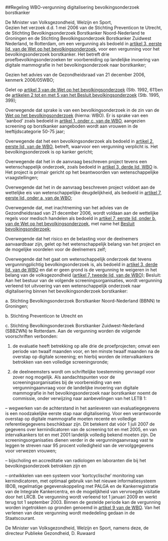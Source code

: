 <meta http-equiv='Content-Type' content='text/html; charset=utf-8' />

##Regeling WBO-vergunning digitalisering bevolkingsonderzoek borstkanker

De Minister van Volksgezondheid, Welzijn en Sport,  
Gezien het verzoek d.d. 1 mei 2006 van de Stichting Preventicon te Utrecht, de Stichting Bevolkingsonderzoek Borstkanker Noord-Nederland te Groningen en de Stichting Bevolkingsonderzoek Borstkanker Zuidwest Nederland, te Rotterdam, om een vergunning als bedoeld in [artikel 3, eerste lid, van de Wet op het bevolkingsonderzoek](../../../../../../../wet/wet/op/het/bevolkingsonderzoek/BWBR0005699/README.md), voor een vergunning voor het bevolkingsonderzoek borstkanker. Het betreft drie proefbevolkingsonderzoeken ter voorbereiding op landelijke invoering van digitale mammografie in het bevolkingsonderzoek naar borstkanker;

Gezien het advies van de Gezondheidsraad van 21 december 2006, kenmerk 2006/05WBO;

Gelet op [artikel 3 van de Wet op het bevolkingsonderzoek](../../../../../../../wet/wet/op/het/bevolkingsonderzoek/BWBR0005699/README.md) (Stb. 1992, 611)en de [artikelen 2 tot en met 5 van het Besluit bevolkingsonderzoek](../../../../../../../AMvB/besluit/bevolkingsonderzoek/BWBR0007499/README.md) (Stb. 1995, 399);

Overwegende dat sprake is van een bevolkingsonderzoek in de zin van de [Wet op het bevolkingsonderzoek](../../../../../../../wet/wet/op/het/bevolkingsonderzoek/BWBR0005699/README.md) (hierna: WBO). Er is sprake van een ‘aanbod’ zoals bedoeld in [artikel 1, onder c, van de WBO](../../../../../../../wet/wet/op/het/bevolkingsonderzoek/BWBR0005699/README.md), aangezien screening op borstkanker aangeboden wordt aan vrouwen in de leeftijdscategorie 50-75 jaar;

Overwegende dat het een bevolkingsonderzoek als bedoeld in [artikel 2, eerste lid, van de WBO](../../../../../../../wet/wet/op/het/bevolkingsonderzoek/BWBR0005699/README.md), betreft, waarvoor een vergunning verplicht is. Het bevolkingsonderzoek is op kanker gericht;

Overwegende dat het in de aanvraag beschreven project tevens een wetenschappelijk onderzoek, zoals bedoeld in [artikel 3, derde lid, WBO](../../../../../../../wet/wet/op/het/bevolkingsonderzoek/BWBR0005699/README.md) is. Het project is primair gericht op het beantwoorden van wetenschappelijke vraagstellingen;

Overwegende dat het in de aanvraag beschreven project voldoet aan de wettelijke eis van wetenschappelijke deugdelijkheid, als bedoeld in [artikel 7, eerste lid, onder a, van de WBO](../../../../../../../wet/wet/op/het/bevolkingsonderzoek/BWBR0005699/README.md);

Overwegende dat, met inachtneming van het advies van de Gezondheidsraad van 21 december 2006, wordt voldaan aan de wettelijke regels voor medisch handelen als bedoeld in [artikel 7, eerste lid, onder b, van de Wet op het bevolkingsonderzoek](../../../../../../../wet/wet/op/het/bevolkingsonderzoek/BWBR0005699/README.md), met name het [Besluit bevolkingsonderzoek](../../../../../../../AMvB/besluit/bevolkingsonderzoek/BWBR0007499/README.md);

Overwegende dat het risico en de belasting voor de deelnemers aanvaardbaar zijn, gelet op het wetenschappelijk belang van het project en de mogelijke voordelen voor de deelnemers zelf;

Overwegende dat het gaat om wetenschappelijk onderzoek dat tevens vergunningplichtig bevolkingsonderzoek is, als bedoeld in [artikel 3, derde lid, van de WBO](../../../../../../../wet/wet/op/het/bevolkingsonderzoek/BWBR0005699/README.md) en dat er geen grond is de vergunning te weigeren in het belang van de volksgezondheid ([artikel 7, tweede lid, van de WBO](../../../../../../../wet/wet/op/het/bevolkingsonderzoek/BWBR0005699/README.md));
Besluit:     Aan het bestuur van de volgende screeningsorganisaties, wordt vergunning verleend tot uitvoering van een wetenschappelijk onderzoek naar digitalisering binnen het bevolkingsonderzoek borstkanker: 

a. Stichting Bevolkingsonderzoek Borstkanker Noord-Nederland (BBNN) te Groningen;  

b. Stichting Preventicon te Utrecht en  

c. Stichting Bevolkingsonderzoek Borstkanker Zuidwest-Nederland (SBBZWN) te Rotterdam.   Aan de vergunning worden de volgende voorschriften verbonden: 

1. de evaluatie heeft betrekking op alle drie de proefprojecten; omvat een periode van twaalf maanden voor, en ten minste twaalf maanden na de overstap op digitale screening; en hierbij worden de intervalkankers betrokken van een volledige screeningsronde;  

2. de deelneemsters wordt om schriftelijke toestemming gevraagd voor zover nog mogelijk.   Als aandachtspunten voor de screeningsorganisaties bij de voorbereiding van een vergunningaanvraag voor de landelijke invoering van digitale mammografie in het bevolkingsonderzoek naar borstkanker noemt de commissie, onder verwijzing naar aanbevelingen van het LETB 1: 

– wegwerken van de achterstand in het aanleveren van evaluatiegegevens is een noodzakelijke eerste stap naar digitalisering. Voor een verantwoorde overstap op digitale mammografie moeten recente en volledige referentiegegevens beschikbaar zijn. Dit betekent dat vóór 1 juli 2007 de gegevens over kernindicatoren van de screening tot en met 2005, en van intervalkankers tot en met 2001 landelijk volledig bekend moeten zijn. De screeningsorganisaties dienen verder in de vergunningaanvraag vast te leggen te streven naar 95 procent volledigheid van de vervolggegevens voor verwezen vrouwen;  

– bijscholing en accreditatie van radiologen en laboranten die bij het bevolkingsonderzoek betrokken zijn en  

– ontwikkelen van een systeem voor ‘kortcyclische’ monitoring van kernindicatoren, met optimaal gebruik van het nieuwe informatiesysteem IBOB, regelmatige gegevenskoppeling met PALGA en de Kankerregistratie van de Integrale Kankercentra, en de mogelijkheid van vervroegde visitatie door het LRCB.   De vergunning wordt verleend tot 1 januari 2009 en werkt terug tot 1 september 2003. Binnen de gestelde periode kan de vergunning worden ingetrokken op gronden genoemd in [artikel 9 van de WBO](../../../../../../../wet/wet/op/het/bevolkingsonderzoek/BWBR0005699/README.md).     Van het verlenen van deze vergunning wordt mededeling gedaan in de Staatscourant.  

De 
Minister van Volksgezondheid, Welzijn en Sport, namens deze, de 
directeur  Publieke Gezondheid,
D. Ruwaard     
